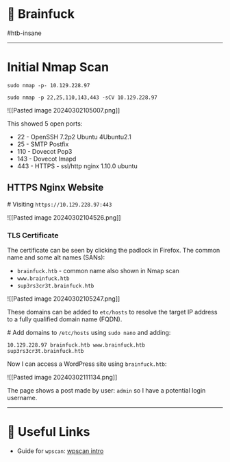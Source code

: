 # 🧠 Brainfuck

#htb-insane

---

# Initial Nmap Scan

```
sudo nmap -p- 10.129.228.97
```

```
sudo nmap -p 22,25,110,143,443 -sCV 10.129.228.97
```

![[Pasted image 20240302105007.png]]

This showed 5 open ports:
- 22 - OpenSSH  7.2p2 Ubuntu  4Ubuntu2.1
- 25 - SMTP Postfix 
- 110 - Dovecot Pop3
- 143 - Dovecot Imapd
- 443 - HTTPS - ssl/http nginx 1.10.0 ubuntu

## HTTPS Nginx Website

\# Visiting `https://10.129.228.97:443`

![[Pasted image 20240302104526.png]]

### TLS Certificate

The certificate can be seen by clicking the padlock in Firefox. The common name and some alt names (SANs):

- `brainfuck.htb` - common name also shown in Nmap scan
- `www.brainfuck.htb`
- `sup3rs3cr3t.brainfuck.htb`

![[Pasted image 20240302105247.png]]

These domains can be added to `etc/hosts` to resolve the target IP address to a fully qualified domain name (FQDN).

\# Add domains to `/etc/hosts` using `sudo nano` and adding:

```
10.129.228.97 brainfuck.htb www.brainfuck.htb sup3rs3cr3t.brainfuck.htb
```

Now I can access a WordPress site using `brainfuck.htb`:

![[Pasted image 20240302111134.png]]

The page shows a post made by user: `admin` so I have a potential login username.

---

# 🔗 Useful Links

- Guide for `wpscan`: [wpscan intro](https://blog.sucuri.net/2023/12/wpscan-intro-how-to-scan-for-wordpress-vulnerabilities.html)
